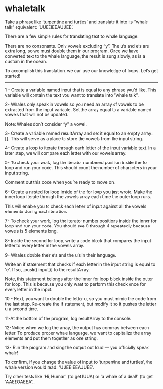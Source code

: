 # whaletalk

Take a phrase like ‘turpentine and turtles’ and translate it into its “whale talk” equivalent: ‘UUEEIEEAUUEE’.

There are a few simple rules for translating text to whale language:

There are no consonants. Only vowels excluding “y”.
The u‘s and e‘s are extra long, so we must double them in our program.
Once we have converted text to the whale language, the result is sung slowly, as is a custom in the ocean.

To accomplish this translation, we can use our knowledge of loops. Let’s get started!




-------------

1 - Create a variable named input that is equal to any phrase you’d like. This variable will contain the text you want to translate into “whale talk”.

2- Whales only speak in vowels so you need an array of vowels to be extracted from the input variable. Set the array equal to a variable named vowels that will not be updated.

Note: Whales don’t consider “y” a vowel.

3- Create a variable named resultArray and set it equal to an empty array: []. This will serve as a place to store the vowels from the input string.

4- Create a loop to iterate through each letter of the input variable text. In a later step, we will compare each letter with our vowels array.

5- To check your work, log the iterator numbered position inside the for loop and run your code. This should count the number of characters in your input string.

Comment out this code when you’re ready to move on.

6- Create a nested for loop inside of the for loop you just wrote. Make the inner loop iterate through the vowels array each time the outer loop runs.

This will enable you to check each letter of input against all the vowels elements during each iteration.

7- To check your work, log the iterator number positions inside the inner for loop and run your code. You should see 0 through 4 repeatedly because vowels is 5 elements long.

8- Inside the second for loop, write a code block that compares the input letter to every letter in the vowels array.

9- Whales double their e‘s and the u‘s in their language.

Write an if statement that checks if each letter in the input string is equal to 'e'. If so, .push() input[i] to the resultArray.

Note, this statement belongs after the inner for loop block inside the outer for loop. This is because you only want to perform this check once for every letter in the input.

10 - Next, you want to double the letter u, so you must mimic the code from the last step. Re-create the if statement, but modify it so it pushes the letter u a second time.

11-At the bottom of the program, log resultArray to the console.

12-Notice when we log the array, the output has commas between each letter. To produce proper whale language, we want to capitalize the array elements and put them together as one string.

13-
Run the program and sing the output out loud — you officially speak whale!

To confirm, if you change the value of input to ‘turpentine and turtles’, the whale version would read: 'UUEEIEEAUUEE'.

Try other tests like 'Hi, Human' (to get IUUA) or 'a whale of a deal!' (to get 'AAEEOAEEA').